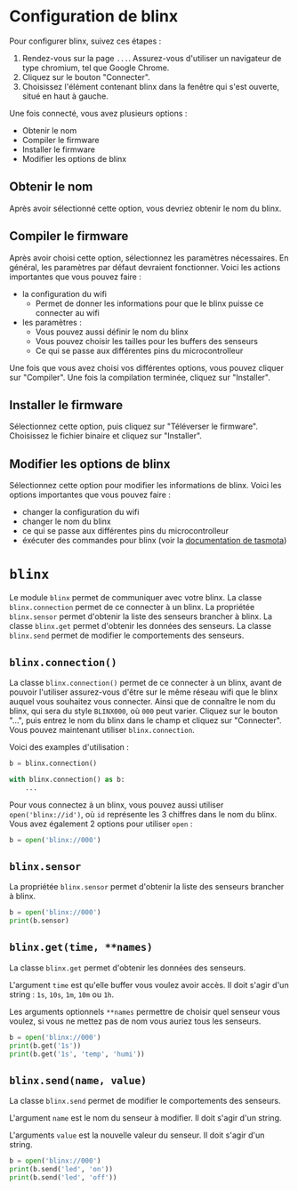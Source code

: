 # Configuration de blinx

Pour configurer blinx, suivez ces étapes :

1. Rendez-vous sur la page `...`. Assurez-vous d'utiliser un navigateur de type chromium, tel que Google Chrome.
2. Cliquez sur le bouton "Connecter".
3. Choisissez l'élément contenant blinx dans la fenêtre qui s'est ouverte, situé en haut à gauche.

Une fois connecté, vous avez plusieurs options :

- Obtenir le nom
- Compiler le firmware
- Installer le firmware
- Modifier les options de blinx

## Obtenir le nom

Après avoir sélectionné cette option, vous devriez obtenir le nom du blinx.

## Compiler le firmware

Après avoir choisi cette option, sélectionnez les paramètres nécessaires. En général, les paramètres par défaut devraient fonctionner. Voici les actions importantes que vous pouvez faire :

- la configuration du wifi
  - Permet de donner les informations pour que le blinx puisse ce connecter au wifi
- les paramètres :
  - Vous pouvez aussi définir le nom du blinx
  - Vous pouvez choisir les tailles pour les buffers des senseurs
  - Ce qui se passe aux différentes pins du microcontrolleur

Une fois que vous avez choisi vos différentes options, vous pouvez cliquer sur "Compiler". Une fois la compilation terminée, cliquez sur "Installer".

## Installer le firmware

Sélectionnez cette option, puis cliquez sur "Téléverser le firmware". Choisissez le fichier binaire et cliquez sur "Installer".

## Modifier les options de blinx

Sélectionnez cette option pour modifier les informations de blinx. Voici les options importantes que vous pouvez faire :

- changer la configuration du wifi
- changer le nom du blinx
- ce qui se passe aux différentes pins du microcontrolleur
- éxécuter des commandes pour blinx (voir la [documentation de tasmota](https://tasmota.github.io/docs/Commands/))

# `blinx`

Le module `blinx` permet de communiquer avec votre blinx.
La classe `blinx.connection` permet de ce connecter à un blinx.
La propriétée `blinx.sensor` permet d'obtenir la liste des senseurs brancher à blinx.
La classe `blinx.get` permet d'obtenir les données des senseurs.
La classe `blinx.send` permet de modifier le comportements des senseurs.

## `blinx.connection()`

La classe `blinx.connection()` permet de ce connecter à un blinx, avant de pouvoir l'utiliser assurez-vous d'être sur le même réseau wifi que le blinx auquel vous souhaitez vous connecter. Ainsi que de connaître le nom du blinx, qui sera du style `BLINX000`, où `000` peut varier. Cliquez sur le bouton "...", puis entrez le nom du blinx dans le champ et cliquez sur "Connecter". Vous pouvez maintenant utiliser `blinx.connection`.

Voici des examples d'utilisation :

```python
b = blinx.connection()

with blinx.connection() as b:
    ...
```

Pour vous connectez à un blinx, vous pouvez aussi utiliser `open('blinx://id')`, où `id` représente les 3 chiffres dans le nom du blinx. Vous avez également 2 options pour utiliser `open` :

```python
b = open('blinx://000')
```

## `blinx.sensor`

La propriétée `blinx.sensor` permet d'obtenir la liste des senseurs brancher à blinx.

```python
b = open('blinx://000')
print(b.sensor)
```

## `blinx.get(time, **names)`

La classe `blinx.get` permet d'obtenir les données des senseurs.

L'argument `time` est qu'elle buffer vous voulez avoir accès. Il doit s'agir d'un string : `1s`, `10s`, `1m`, `10m` ou `1h`.

Les arguments optionnels `**names` permettre de choisir quel senseur vous voulez, si vous ne mettez pas de nom vous auriez tous les senseurs.

```python
b = open('blinx://000')
print(b.get('1s'))
print(b.get('1s', 'temp', 'humi'))
```

## `blinx.send(name, value)`

La classe `blinx.send` permet de modifier le comportements des senseurs.

L'argument `name` est le nom du senseur à modifier. Il doit s'agir d'un string.

L'arguments `value` est la nouvelle valeur du senseur. Il doit s'agir d'un string.

```python
b = open('blinx://000')
print(b.send('led', 'on'))
print(b.send('led', 'off'))
```